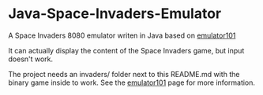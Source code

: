 # Java-Space-Invaders-Emulator
A Space Invaders 8080 emulator writen in Java based on [emulator101](http://emulator101.com/)

It can actually display the content of the Space Invaders game, but input doesn't work.

The project needs an invaders/ folder next to this README.md with the binary game inside to work. See the [emulator101](http://emulator101.com/) page for more information.
